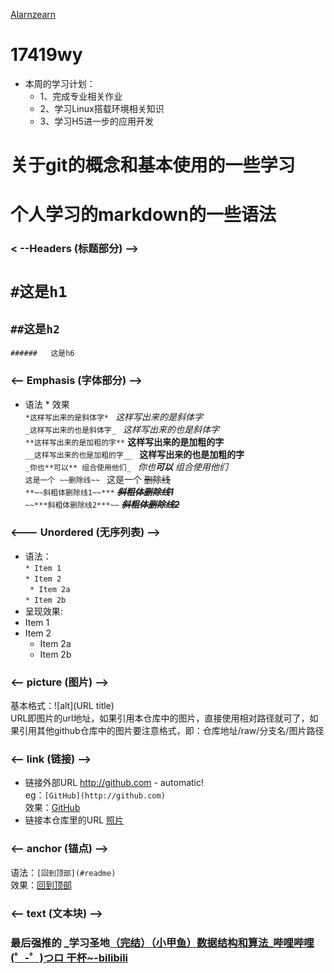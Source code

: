 [Alarnzearn](https://github.com/Alarnearn) 
# 17419wy
* 本周的学习计划：
   * 1、完成专业相关作业
   * 2、学习Linux搭载环境相关知识
   * 3、学习H5进一步的应用开发
 
# 关于git的概念和基本使用的一些学习
              
# 个人学习的markdown的一些语法 
### < --Headers (标题部分) -->
#   ``#这是h1``  
  ##   ``##这是h2 ``  
    ######   这是h6 

### <-- Emphasis (字体部分) -->
* 语法                                         * 效果   
 ```*这样写出来的是斜体字* ```                   *这样写出来的是斜体字*      
```_这样写出来的也是斜体字_ ```                  _这样写出来的也是斜体字_     
``**这样写出来的是加粗的字**``                   **这样写出来的是加粗的字**      
``__这样写出来的也是加粗的字__ ``                __这样写出来的也是加粗的字__  
``_你也**可以** 组合使用他们_ ``                 _你也**可以** 组合使用他们_      
``这是一个 ~~删除线~~ ``                        这是一个 ~~删除线~~      
``**~~斜粗体删除线1~~***`` 	                    ***~~斜粗体删除线1~~***	  
``~~***斜粗体删除线2***~~``                     ~~***斜粗体删除线2***~~
         
### <--- Unordered (无序列表) -->
* 语法：<br>
 ``* Item 1``<br>
 ``* Item 2``<br>
   `` * Item 2a``<br>
    ``* Item 2b``<br>
* 呈现效果:
* Item 1
* Item 2
  * Item 2a
  * Item 2b

### <-- picture (图片) -->
基本格式：![alt](URL title)
<br>URL即图片的url地址，如果引用本仓库中的图片，直接使用相对路径就可了，如果引用其他github仓库中的图片要注意格式，即：仓库地址/raw/分支名/图片路径

### <-- link (链接) -->
* 链接外部URL  http://github.com - automatic!   
   eg：```[GitHub](http://github.com)```  <br>效果：[GitHub](http://github.com)
* 链接本仓库里的URL  [照片](./照片)

### <-- anchor (锚点) -->
语法：```[回到顶部](#readme)```	     
效果：[回到顶部](#readme)	

### <-- text (文本块) -->


### 最后强推的  _学习圣地[（完结）（小甲鱼）数据结构和算法_哔哩哔哩 (゜-゜)つロ 干杯~-bilibili  ](https://www.bilibili.com/video/av2975983)
